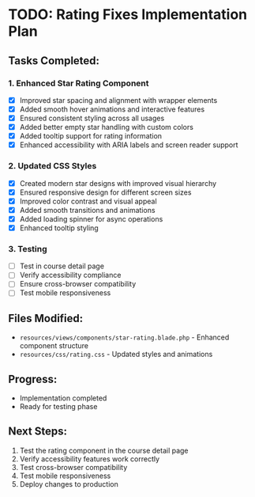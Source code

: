 # TODO: Rating Fixes Implementation Plan

## Tasks Completed:

### 1. Enhanced Star Rating Component
- [x] Improved star spacing and alignment with wrapper elements
- [x] Added smooth hover animations and interactive features
- [x] Ensured consistent styling across all usages
- [x] Added better empty star handling with custom colors
- [x] Added tooltip support for rating information
- [x] Enhanced accessibility with ARIA labels and screen reader support

### 2. Updated CSS Styles
- [x] Created modern star designs with improved visual hierarchy
- [x] Ensured responsive design for different screen sizes
- [x] Improved color contrast and visual appeal
- [x] Added smooth transitions and animations
- [x] Added loading spinner for async operations
- [x] Enhanced tooltip styling

### 3. Testing
- [ ] Test in course detail page
- [ ] Verify accessibility compliance
- [ ] Ensure cross-browser compatibility
- [ ] Test mobile responsiveness

## Files Modified:
- `resources/views/components/star-rating.blade.php` - Enhanced component structure
- `resources/css/rating.css` - Updated styles and animations

## Progress:
- Implementation completed
- Ready for testing phase

## Next Steps:
1. Test the rating component in the course detail page
2. Verify accessibility features work correctly
3. Test cross-browser compatibility
4. Test mobile responsiveness
5. Deploy changes to production
